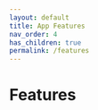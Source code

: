 ```yaml
---
layout: default
title: App Features
nav_order: 4
has_children: true
permalink: /features
---
```


# Features
